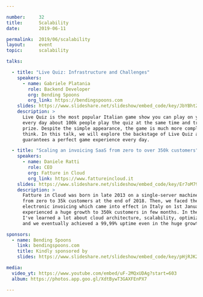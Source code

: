```yaml
---

number:     32
title:      Scalability
date:       2019-06-11

permalink:  2019/06/scalability
layout:     event
topic:      scalability

talks:

  - title: "Live Quiz: Infrastructure and Challenges"
    speakers:
      - name: Gabriele Platania
        role: Backend Developer
        org: Bending Spoons
        org_link: https://bendingspoons.com
    slides: https://www.slideshare.net/slideshow/embed_code/key/JbYBhtZ5H9wM6i
    description: >
      Live Quiz is the most popular Italian game show you can play on your smartphone:
      every day about 100k people play the quiz at the same time and try to win the daily
      prize. Despite the simple appearance, the game is much more complex than you might
      think. In this talk, we will explore the backstage of Live Quiz and see what
      guarantees a perfect game experience every day.

  - title: "Scaling an invoicing SaaS from zero to over 350k customers"
    speakers:
      - name: Daniele Ratti
        role: CEO
        org: Fatture in Cloud
        org_link: https://www.fattureincloud.it
    slides: https://www.slideshare.net/slideshow/embed_code/key/Er7oM7941FsZdz
    description: >
      Fatture in Cloud was born in late 2013 on a single-server machine and scaled
      from zero to 35k customers at the end of 2018. Then, we faced the mandatory
      electronic invoicing which came into effect in Italy on 1st January 2019, and we
      experienced a huge growth to 350k customers in few months. In these 5 years,
      I've learned a lot about cloud architecture, scalability, optimization, DevOps,
      and we eventually achieved a 99,99% uptime even in the huge growth period.

sponsors:
  - name: Bending Spoons
    link: bendingspoons.com
    title: Kindly sponsored by
    slides: https://www.slideshare.net/slideshow/embed_code/key/pHjRJK2MeXCq3S

media:
  video_yt: https://www.youtube.com/embed/uF-2MQxUDAg?start=603
  album: https://photos.app.goo.gl/XdtBywT3GAXFEnPX7

---
```

